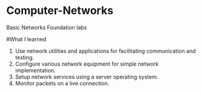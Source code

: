 # Computer-Networks
Basic Networks Foundation labs

#What I learned
1. Use network utilities and applications for facilitating communication and testing.
2. Configure various network equipment for simple network implementation.
3. Setup network services using a server operating system.
4. Monitor packets on a live connection.
